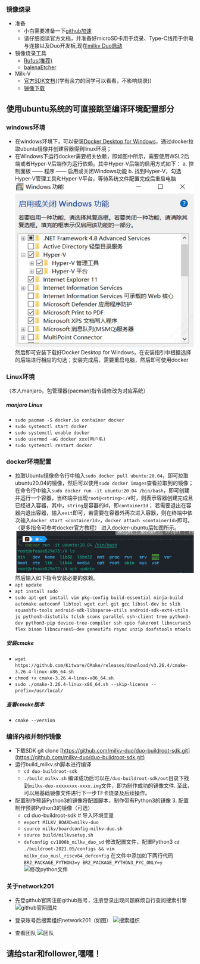 ### 镜像烧录
- 准备
    - 小白需要准备一下[github加速](https://blog.csdn.net/B11050729/article/details/132131659)
    - 请仔细阅读官方文档，并准备好microSD卡用于烧录、Type-C线用于供电与连接以及Duo开发板,现在[milkv Duo启动](https://github.com/network201/linux-lab.git)
- 镜像烧录工具
    - [Rufus(推荐)](https://rufus.ie/en/)
    - [balenaEtcher](https://etcher.balena.io/)
- Milk-V
    - [官方SDK文档](https://github.com/milkv-duo/duo-buildroot-sdk)((学有余力的同学可以看看，不影响烧录))
    - [镜像下载](https://github.com/milkv-duo/duo-buildroot-sdk/releases/download/Duo-V1.0.5/milkv-duo-v1.0.5-2023-1019.img.zip)
## 使用ubuntu系统的可直接跳至编译环境配置部分
### windows环境
- 在windows环境下，可以安装[Docker Desktop for Windows](https://docs.docker.com/desktop/install/windows-install/)，通过docker拉取ubuntu镜像并创建容器得到linux环境；
- 在Windows下运行docker需要相关依赖，即如图中所示，需要使用WSL2后端或者Hyper-V后端作为运行依赖。其中Hyper-V后端的启用方式如下： a. 控制面板 —— 程序 —— 启用或关闭Windows功能 b. 找到Hyper-V，勾选Hyper-V管理工具和Hyper-V平台，等待系统文件配置完成后重启电脑
![docker配置](../image/docker配置.png)
\
然后即可安装下载好Docker Desktop for Windows，在安装指引中根据选择的后端进行相应的勾选；安装完成后，需要重启电脑，然后即可使用docker


### Linux环境
（本人manjaro，包管理器(pacman)指令请修改为对应系统）
##### manjaro Linux
- ```sudo pacman -S docker.io container docker```
- ```sudo systemctl start docker```
- ```sudo systemctl enable docker```
- ```sudo usermod -aG docker xxx(用户名)```
- ```sudo systemctl restart docker```

### docker环境配置
- 拉取Ubuntu镜像命令行中输入```sudo docker pull ubuntu:20.04```，即可拉取ubuntu20.04的镜像，然后可以使用```sudo docker images```查看拉取到的镜像； 在命令行中输入```sudo docker run -it ubuntu:20.04 /bin/bash```，即可创建并运行一个容器，当终端中出现```root@<string>:/#```时，则表示容器创建完成且已经进入容器，其中，```string```是容器的id，即```containerId```； 若需要退出在容器内退出容器，输入```exit```即可，若需要在容器外再次进入容器，则在终端中依次输入```docker start <containerId>```，```docker attach <containerId>```即可。（更多指令可参考docker官方教程）
进入docker-ubuntu后如图所示。
![进入docker](../image/进入docker.png)
然后输入如下指令安装必要的依赖。
- ```apt update```
- ```apt install sudo```
- ```sudo apt-get install vim pkg-config build-essential ninja-build automake autoconf libtool wget curl git gcc libssl-dev bc slib squashfs-tools android-sdk-libsparse-utils android-sdk-ext4-utils jq python3-distutils tclsh scons parallel ssh-client tree python3-dev python3-pip device-tree-compiler ssh cpio fakeroot libncurses5 flex bison libncurses5-dev genext2fs rsync unzip dosfstools mtools```

##### 安装cmake
- ```wget https://github.com/Kitware/CMake/releases/download/v3.26.4/cmake-3.26.4-linux-x86_64.sh```
- ```chmod +x cmake-3.26.4-linux-x86_64.sh```
- ```sudo ./cmake-3.26.4-linux-x86_64.sh --skip-license --prefix=/usr/local/```
##### 查看cmake版本
- ```cmake --version```      

### 编译内核并制作镜像
- 下载SDK
git clone [https://github.com/milkv-duo/duo-buildroot-sdk.git](https://github.com/milkv-duo/duo-buildroot-sdk.git)
- 运行build_milkv.sh脚本进行编译
    - ```cd duo-buildroot-sdk ```
    - ```./build_milkv.sh```
编译成功后可以在```/duo-buildroot-sdk/out```目录下找到```milkv-duo-xxxxxxxx-xxxx.img```文件，即为制作成功的镜像文件. 至此，可以用基础镜像文件进行下一步TF卡烧录及后续操作。
- 配置制作预装Python3的镜像将配置脚本，制作带有Python3的镜像 3. 配置制作预装Python3的镜像（可选）
    - cd duo-buildroot-sdk # 导入环境变量 
    - ```export MILKV_BOARD=milkv-duo``` 
    - ```source milkv/boardconfig-milkv-duo.sh``` 
    - ```source build/milkvsetup.sh```
    - ```defconfig cv1800b_milkv_duo_sd```
修改配置文件，配置Python3
```cd ./buildroot-2021.05/configs && vim milkv_duo_musl_riscv64_defconfig```
在文件中添加如下两行代码
```BR2_PACKAGE_PYTHON3=y BR2_PACKAGE_PYTHON3_PYC_ONLY=y```
![修改python文件](../image/修改python环境.png)

### 关于network201
- 先登github官网注册github账号，注册登录出现问题麻烦自行查阅搜索引擎
![github官网图片](../image/github官网.png)

- 登录账号后搜索组织network201（如图）
![搜索组织](../image/搜索组织.png)
- 查看团队
![团队](../image/team.png)


## 请给star和follower,嘿嘿！